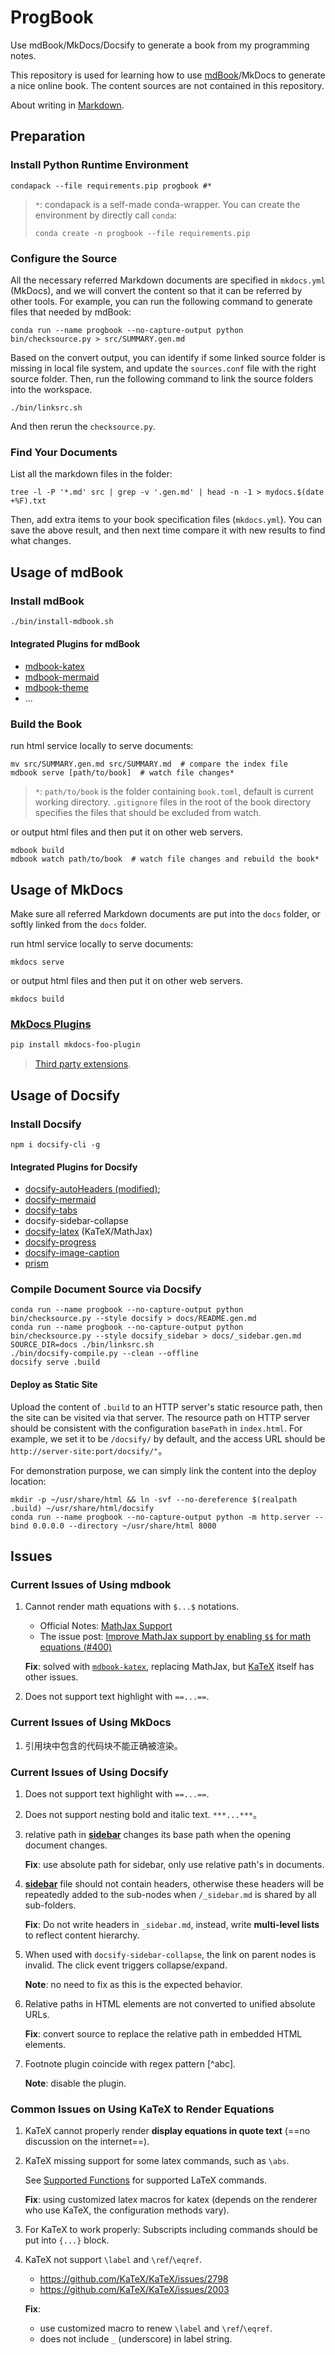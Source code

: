 # ProgBook

Use mdBook/MkDocs/Docsify to generate a book from my programming notes.

This repository is used for learning how to use [mdBook](https://github.com/rust-lang/mdBook)/MkDocs to generate a nice online book.
The content sources are not contained in this repository.

About writing in [Markdown](https://www.markdownguide.org/).

## Preparation

### Install Python Runtime Environment

```shell
condapack --file requirements.pip progbook #*
```

> `*`: condapack is a self-made conda-wrapper. You can create the environment by directly
> call `conda`:
>
> ```shell
> conda create -n progbook --file requirements.pip
> ```

### Configure the Source

All the necessary referred Markdown documents are specified in `mkdocs.yml` (MkDocs), and we 
will convert the content so that it can be referred by other tools.
For example, you can run the following command to generate files that needed by mdBook:

```shell
conda run --name progbook --no-capture-output python bin/checksource.py > src/SUMMARY.gen.md
```

Based on the convert output, you can identify if some linked source folder is missing in
local file system, and update the `sources.conf` file with the right source folder.
Then, run the following command to link the source folders into the workspace.

```shell
./bin/linksrc.sh
```

And then rerun the `checksource.py`.

### Find Your Documents

List all the markdown files in the folder:

```shell
tree -l -P '*.md' src | grep -v '.gen.md' | head -n -1 > mydocs.$(date +%F).txt
```

Then, add extra items to your book specification files (`mkdocs.yml`).
You can save the above result, and then next time compare it with new results to find what changes.

## Usage of mdBook

### Install mdBook

```bash
./bin/install-mdbook.sh
```

#### Integrated Plugins for mdBook

- [mdbook-katex](https://github.com/lzanini/mdbook-katex)
- [mdbook-mermaid](https://github.com/badboy/mdbook-mermaid)
- [mdbook-theme](https://github.com/zjp-CN/mdbook-theme)
- ...

### Build the Book

run html service locally to serve documents:

```shell
mv src/SUMMARY.gen.md src/SUMMARY.md  # compare the index file
mdbook serve [path/to/book]  # watch file changes*
```

> `*`: `path/to/book` is the folder containing `book.toml`, default is current working
> directory. `.gitignore` files in the root of the book directory specifies the files
> that should be excluded from watch.

or output html files and then put it on other web servers.

```shell
mdbook build
mdbook watch path/to/book  # watch file changes and rebuild the book*
```

## Usage of MkDocs

Make sure all referred Markdown documents are put into the `docs` folder, or softly linked from the `docs` folder.

run html service locally to serve documents:

```shell
mkdocs serve
```

or output html files and then put it on other web servers.

```shell
mkdocs build
```

### [MkDocs Plugins](https://github.com/mkdocs/mkdocs/wiki/MkDocs-Plugins#navigation--page-building)

```bash
pip install mkdocs-foo-plugin
```

> [Third party extensions](https://github.com/Python-Markdown/markdown/wiki/Third-Party-Extensions).

## Usage of Docsify

### Install Docsify

```shell
npm i docsify-cli -g
```

#### Integrated Plugins for Docsify

- [docsify-autoHeaders (modified)](https://github.com/garylavayou/docsify-autoHeaders/tree/level-range-auto-number);
- [docsify-mermaid](https://github.com/Leward/mermaid-docsify)
- [docsify-tabs](https://jhildenbiddle.github.io/docsify-tabs/)
- docsify-sidebar-collapse
- [docsify-latex](https://scruel.github.io/docsify-latex/#/) (KaTeX/MathJax)
- [docsify-progress](https://github.com/HerbertHe/docsify-progress)
- [docsify-image-caption](https://h-hg.github.io/docsify-image-caption/#/)
- [prism](https://docsify.js.org/#/language-highlight)

### Compile Document Source via Docsify

```shell
conda run --name progbook --no-capture-output python bin/checksource.py --style docsify > docs/README.gen.md
conda run --name progbook --no-capture-output python bin/checksource.py --style docsify_sidebar > docs/_sidebar.gen.md
SOURCE_DIR=docs ./bin/linksrc.sh
./bin/docsify-compile.py --clean --offline
docsify serve .build
```

#### Deploy as Static Site

Upload the content of `.build` to an HTTP server's static resource path, then the site can be visited via that server.
The resource path on HTTP server should be consistent with the configuration `basePath` in `index.html`.
For example, we set it to be `/docsify/` by default, and the access URL should be `http://server-site:port/docsify/"`。

For demonstration purpose, we can simply link the content into the deploy location:

```shell
mkdir -p ~/usr/share/html && ln -svf --no-dereference $(realpath .build) ~/usr/share/html/docsify
conda run --name progbook --no-capture-output python -m http.server --bind 0.0.0.0 --directory ~/usr/share/html 8000
```

## Issues

### Current Issues of Using mdbook

1. Cannot render math equations with `$...$` notations.

   - Official Notes: [MathJax Support](https://rust-lang.github.io/mdBook/format/mathjax.html)
   - The issue post: [Improve MathJax support by enabling `$$` for math equations (#400)](https://github.com/rust-lang/mdBook/issues/400)

   **Fix**: solved with [`mdbook-katex`](https://github.com/lzanini/mdbook-katex),
   replacing MathJax, but [KaTeX](#common-issues-on-using-katex-to-render-equations) itself has other issues.

1. Does not support text highlight with `==...==`.

### Current Issues of Using MkDocs

1. 引用块中包含的代码块不能正确被渲染。

### Current Issues of Using Docsify

1. Does not support text highlight with `==...==`.
1. Does not support nesting bold and italic text. `***...***`。
1. relative path in [**sidebar**](./docs/_sidebar.md) changes its base path when the opening
   document changes.

   **Fix**: use absolute path for sidebar, only use relative path's in documents.

1. [**sidebar**](./docs/_sidebar.md) file should not contain headers, otherwise these headers
   will be repeatedly added to the sub-nodes when `/_sidebar.md` is shared by all sub-folders.

   **Fix**: Do not write headers in `_sidebar.md`, instead, write **multi-level lists** to
   reflect content hierarchy.

1. When used with `docsify-sidebar-collapse`, the link on parent nodes is invalid. The click
   event triggers collapse/expand.

   **Note**: no need to fix as this is the expected behavior.

1. Relative paths in HTML elements are not converted to unified absolute URLs.

   **Fix**: convert source to replace the relative path in embedded HTML elements.

1. Footnote plugin coincide with regex pattern [^abc].

   **Note**: disable the plugin.

### Common Issues on Using KaTeX to Render Equations

1. KaTeX cannot properly render **display equations in quote text** (==no discussion on the internet==).

1. KaTeX missing support for some latex commands, such as `\abs`.

   See [Supported Functions](https://katex.org/docs/supported) for
   supported LaTeX commands.

   **Fix**: using customized latex macros for katex (depends on the renderer who use
   KaTeX, the configuration methods vary).

1. For KaTeX to work properly: Subscripts including commands should be put into `{...}` block.

1. KaTeX not support `\label` and `\ref`/`\eqref`.
   - <https://github.com/KaTeX/KaTeX/issues/2798>
   - <https://github.com/KaTeX/KaTeX/issues/2003>
  
   **Fix**:
   - use customized macro to renew  `\label` and `\ref`/`\eqref`.
   - does not include `_` (underscore) in label string.
